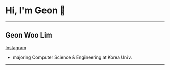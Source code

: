 # Hi, I'm Geon 👋

---
## Geon Woo Lim
<a href="https://www.instagram.com/gwlim_1028/" class="button pill">Instagram</a>
- majoring Computer Science & Engineering at Korea Univ.
---



<!--
**Geon-Lim/Geon-Lim** is a ✨ _special_ ✨ repository because its `README.md` (this file) appears on your GitHub profile.

Here are some ideas to get you started:

- 🔭 I’m currently working on ...
- 🌱 I’m currently learning ...
- 👯 I’m looking to collaborate on ...
- 🤔 I’m looking for help with ...
- 💬 Ask me about ...
- 📫 How to reach me: ...
- 😄 Pronouns: ...
- ⚡ Fun fact: ...
-->
